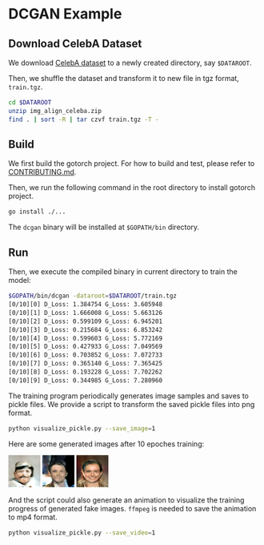 # DCGAN Example

## Download CelebA Dataset

We download [CelebA dataset](http://mmlab.ie.cuhk.edu.hk/projects/CelebA.html)
to a newly created directory, say `$DATAROOT`.

Then, we shuffle the dataset and transform it to new file in tgz format, `train.tgz`.

```bash
cd $DATAROOT
unzip img_align_celeba.zip
find . | sort -R | tar czvf train.tgz -T -
```

## Build

We first build the gotorch project. For how to build and test,
please refer to [CONTRIBUTING.md](https://github.com/wangkuiyi/gotorch/blob/develop/CONTRIBUTING.md).

Then, we run the following command in the root directory to install gotorch project.

```bash
go install ./...
```

The `dcgan` binary will be installed at `$GOPATH/bin` directory.

## Run

Then, we execute the compiled binary in current directory to train the model:

```bash
$GOPATH/bin/dcgan -dataroot=$DATAROOT/train.tgz
[0/10][0] D_Loss: 1.384754 G_Loss: 3.605948
[0/10][1] D_Loss: 1.666008 G_Loss: 5.663126
[0/10][2] D_Loss: 0.599109 G_Loss: 6.945201
[0/10][3] D_Loss: 0.215684 G_Loss: 6.853242
[0/10][4] D_Loss: 0.599603 G_Loss: 5.772169
[0/10][5] D_Loss: 0.427933 G_Loss: 7.049569
[0/10][6] D_Loss: 0.703852 G_Loss: 7.072733
[0/10][7] D_Loss: 0.365140 G_Loss: 7.365425
[0/10][8] D_Loss: 0.193228 G_Loss: 7.702262
[0/10][9] D_Loss: 0.344985 G_Loss: 7.280960
```

The training program periodically generates image samples and saves to pickle files.
We provide a script to transform the saved pickle files into png format.

```bash
python visualize_pickle.py --save_image=1
```

Here are some generated images after 10 epoches training:

![example1](1.png) ![example2](2.png) ![example3](3.png)

And the script could also generate an animation to visualize
the training progress of generated fake images.
`ffmpeg` is needed to save the animation to mp4 format.

```bash
python visualize_pickle.py --save_video=1
```
